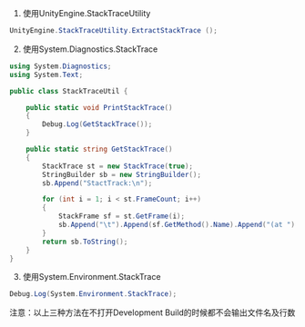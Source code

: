 1. 使用UnityEngine.StackTraceUtility
```cs
UnityEngine.StackTraceUtility.ExtractStackTrace ();
```

2. 使用System.Diagnostics.StackTrace
```cs
using System.Diagnostics;
using System.Text;

public class StackTraceUtil {

    public static void PrintStackTrace()
    {
        Debug.Log(GetStackTrace());
    }

    public static string GetStackTrace()
    {
        StackTrace st = new StackTrace(true);
        StringBuilder sb = new StringBuilder();
        sb.Append("StactTrack:\n");

        for (int i = 1; i < st.FrameCount; i++)
        {
            StackFrame sf = st.GetFrame(i);
            sb.Append("\t").Append(sf.GetMethod().Name).Append("(at ").Append(sf.GetFileName()).Append(":").Append(sf.GetFileLineNumber()).Append(")").Append("\n");
        }
        return sb.ToString();
    }
}
```

3. 使用System.Environment.StackTrace
```cs
Debug.Log(System.Environment.StackTrace);
```

注意：以上三种方法在不打开Development Build的时候都不会输出文件名及行数
